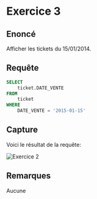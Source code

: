 # Exercice 3

## Enoncé

Afficher les tickets du 15/01/2014.

## Requête

``` sql
SELECT 
    ticket.DATE_VENTE
FROM
    ticket
WHERE
    DATE_VENTE = '2015-01-15'
```

## Capture

Voici le résultat de la requête:

![Exercice 2](exercice2.png)

## Remarques
Aucune